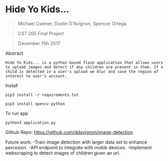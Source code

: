 # Hide Yo Kids...
> Michael Cwener, Dustin D'Avignon, Spencer Ortega

> CST 205 Final Project

> December 11th 2017

Abstract

	Hide Yo Kids... is a python based flask application that allows users to upload images and detect if any children are present in them. If a child is detected in a user's upload we blur and save the region of interest to user's account.


Install 

`pip3 install -r requirements.txt`

`pip3 install opencv-python`


To run app

`python3 application.py`


Github Repo: https://github.com/ddavignon/image-detection


Future work:
	-Train image detection with larger data set to enhance percesion.
	-API endpoint to integrate with moble devices.
	-Implement webscraping to detect images of children given an url.


